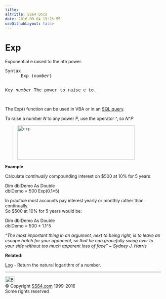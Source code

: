 ```yaml
---
title:
altTitle: SS64 Docs
date: 2016-09-04 19:26:55
useGithubLayout: false
---
```

<!-- #BeginLibraryItem "/Library/head_access.lbi" --><!-- #EndLibraryItem --><h1>Exp</h1>
<p>Exponential e raised to the <i>n</i>th power.</p>
<pre>Syntax
      Exp (<i>number</i>)

Key
   <i>number</i>   The power to raise e to.</pre>
<p><br>
The Exp() function can be used in VBA or in an <a href="syntax-functions.html">SQL query</a>.</p>
<p>To raise a number <i>N</i> to any power <i>P,</i> use the operator ^, so <span class="code"><i>N</i>^<i>P</i></span></p>
<blockquote>
<p><img src="exp.png" width="379" height="111" alt="exp"></p>
</blockquote>
<p><b>Example</b></p>
<p> Calculate <i>continually</i> compounding interest on $500 at 10% for 5 years:</p>
<p class="code">Dim dblDemo As Double<br>
dblDemo = 500 Exp(0.1*5)</p>
<p>In practice most accounts pay interest yearly or monthly rather than continually.<br>
So $500 at 10% for 5 years would be:</p>
<p><span class="code">Dim dblDemo As Double<br>
dblDemo = 500 * 1.1^5</span></p>
<p class="quote"><i>“The most important thing in an argument, next to being right, is to leave an escape hatch for your opponent, so that he can gracefully swing over to your side without too much apparent loss of face” ~ Sydney J. Harris</i></p>
<p><b>Related:</b></p>
<p><a href="log.html">Log</a> - Return the natural logarithm of a number.</p><!-- #BeginLibraryItem "/Library/foot_access.lbi" --><p>
<!-- access -->

<hr>
<div id="bl" class="footer"><a href="exp.html#"><img src="../images/top.png" width="30" height="22" alt="Back to the Top"></a></div>
<div id="br" class="footer, tagline">© Copyright <a href="../index.html">SS64.com</a> 1999-2016<br>
Some rights reserved</div><!-- #EndLibraryItem -->

